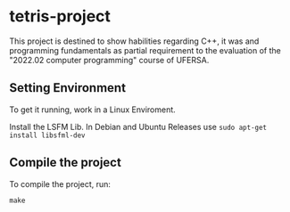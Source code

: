 # tetris-project

This project is destined to show habilities regarding C++, it was and programming fundamentals as partial requirement to the evaluation of the "2022.02 computer programming" course of UFERSA.

## Setting Environment

To get it running, work in a Linux Enviroment.

Install the LSFM Lib. In Debian and Ubuntu Releases use `sudo apt-get install libsfml-dev`

## Compile the project

To compile the project, run:

```
make
```